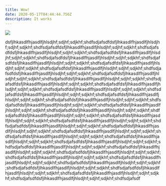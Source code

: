 ```yaml
---
title: Wow!
date: 2020-05-17T04:44:44.756Z
description: It works
---
```

![](/img/img_0566.jpg)

dsfjlhkasdlfhjasdlfjhlsdjhf;sdjhf;sdjkhf;shdfsdjafsdfdsfjlhkasdlfhjasdlfjhlsdjhf;sdjhf;sdjkhf;shdfsdjafsdfdsfjlhkasdlfhjasdlfjhlsdjhf;sdjhf;sdjkhf;shdfsdjafsdfdsfjlhkasdlfhjasdlfjhlsdjhf;sdjhf;sdjkhf;shdfsdjafsdfdsfjlhkasdlfhjasdlfjhlsdjhf;sdjhf;sdjkhf;shdfsdjafsdfdsfjlhkasdlfhjasdlfjhlsdjhf;sdjhf;sdjkhf;shdfsdjafsdfdsfjlhkasdlfhjasdlfjhlsdjhf;sdjhf;sdjkhf;shdfsdjafsdfdsfjlhkasdlfhjasdlfjhlsdjhf;sdjhf;sdjkhf;shdfsdjafsdfdsfjlhkasdlfhjasdlfjhlsdjhf;sdjhf;sdjkhf;shdfsdjafsdfdsfjlhkasdlfhjasdlfjhlsdjhf;sdjhf;sdjkhf;shdfsdjafsdfdsfjlhkasdlfhjasdlfjhlsdjhf;sdjhf;sdjkhf;shdfsdjafsdfdsfjlhkasdlfhjasdlfjhlsdjhf;sdjhf;sdjkhf;shdfsdjafsdfdsfjlhkasdlfhjasdlfjhlsdjhf;sdjhf;sdjkhf;shdfsdjafsdfdsfjlhkasdlfhjasdlfjhlsdjhf;sdjhf;sdjkhf;shdfsdjafsdfdsfjlhkasdlfhjasdlfjhlsdjhf;sdjhf;sdjkhf;shdfsdjafsdfdsfjlhkasdlfhjasdlfjhlsdjhf;sdjhf;sdjkhf;shdfsdjafsdfdsfjlhkasdlfhjasdlfjhlsdjhf;sdjhf;sdjkhf;shdfsdjafsdfdsfjlhkasdlfhjasdlfjhlsdjhf;sdjhf;sdjkhf;shdfsdjafsdfdsfjlhkasdlfhjasdlfjhlsdjhf;sdjhf;sdjkhf;shdfsdjafsdfdsfjlhkasdlfhjasdlfjhlsdjhf;sdjhf;sdjkhf;shdfsdjafsdfdsfjlhkasdlfhjasdlfjhlsdjhf;sdjhf;sdjkhf;shdfsdjafsdfdsfjlhkasdlfhjasdlfjhlsdjhf;sdjhf;sdjkhf;shdfsdjafsdfdsfjlhkasdlfhjasdlfjhlsdjhf;sdjhf;sdjkhf;shdfsdjafsdfdsfjlhkasdlfhjasdlfjhlsdjhf;sdjhf;sdjkhf;shdfsdjafsdfdsfjlhkasdlfhjasdlfjhlsdjhf;sdjhf;sdjkhf;shdfsdjafsdfdsfjlhkasdlfhjasdlfjhlsdjhf;sdjhf;sdjkhf;shdfsdjafsdfdsfjlhkasdlfhjasdlfjhlsdjhf;sdjhf;sdjkhf;shdfsdjafsdfdsfjlhkasdlfhjasdlfjhlsdjhf;sdjhf;sdjkhf;shdfsdjafsdfdsfjlhkasdlfhjasdlfjhlsdjhf;sdjhf;sdjkhf;shdfsdjafsdfdsfjlhkasdlfhjasdlfjhlsdjhf;sdjhf;sdjkhf;shdfsdjafsdfdsfjlhkasdlfhjasdlfjhlsdjhf;sdjhf;sdjkhf;shdfsdjafsdfdsfjlhkasdlfhjasdlfjhlsdjhf;sdjhf;sdjkhf;shdfsdjafsdfdsfjlhkasdlfhjasdlfjhlsdjhf;sdjhf;sdjkhf;shdfsdjafsdfdsfjlhkasdlfhjasdlfjhlsdjhf;sdjhf;sdjkhf;shdfsdjafsdfdsfjlhkasdlfhjasdlfjhlsdjhf;sdjhf;sdjkhf;shdfsdjafsdfdsfjlhkasdlfhjasdlfjhlsdjhf;sdjhf;sdjkhf;shdfsdjafsdfdsfjlhkasdlfhjasdlfjhlsdjhf;sdjhf;sdjkhf;shdfsdjafsdfdsfjlhkasdlfhjasdlfjhlsdjhf;sdjhf;sdjkhf;shdfsdjafsdfdsfjlhkasdlfhjasdlfjhlsdjhf;sdjhf;sdjkhf;shdfsdjafsdfdsfjlhkasdlfhjasdlfjhlsdjhf;sdjhf;sdjkhf;shdfsdjafsdf